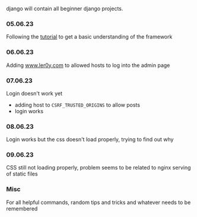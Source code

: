 django will contain all beginner django projects.

### 05.06.23
Following the [tutorial](https://docs.djangoproject.com/en/4.2/intro/tutorial01/) to get a basic understanding of the framework

### 06.06.23
Adding www.ler0y.com to allowed hosts to log into the admin page

### 07.06.23
Login doesn't work yet
- adding host to `CSRF_TRUSTED_ORIGINS` to allow posts
- login works

### 08.06.23
Login works but the css doesn't load properly, trying to find out why

### 09.06.23
CSS still not loading properly, problem seems to be related to nginx serving of static files

### Misc
For all helpful commands, random tips and tricks and whatever needs to be remembered
